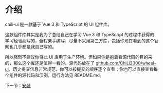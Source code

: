 # 介绍

chili-ui 是一款基于 Vue 3 和 TypeScript 的 UI 组件库。

这款组件库其实是我为了总结自己在学习 Vue 3 和 TypeScript 的过程中获得的学习经验而写的，全程亲手编写，尽量不采用第三方库，包括你现在看到的这个官网也几乎都是我自己写的。

所以强烈不建议你将此 UI 库用于生产环境。但如果你是抱着看源代码的目的来的，那么这个库还是值得一看的。源代码放在了 [github.com/ChiLi2000/wheel-ui](https://github.com/ChiLi2000/wheel-ui)，历史提交信息非常规范，你可以按提交的顺序逐个查看；你也可以直接查看每个组件的源代码和示例，运行方法见 README.md。

下一节：[安装](#/doc/install)